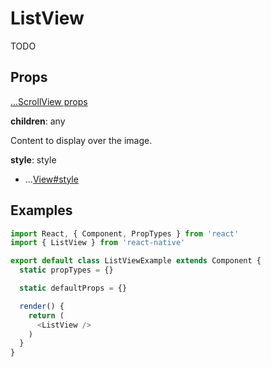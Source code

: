 # ListView

TODO

## Props

[...ScrollView props](./ScrollView.md)

**children**: any

Content to display over the image.

**style**: style

+ ...[View#style](View.md)

## Examples

```js
import React, { Component, PropTypes } from 'react'
import { ListView } from 'react-native'

export default class ListViewExample extends Component {
  static propTypes = {}

  static defaultProps = {}

  render() {
    return (
      <ListView />
    )
  }
}
```
